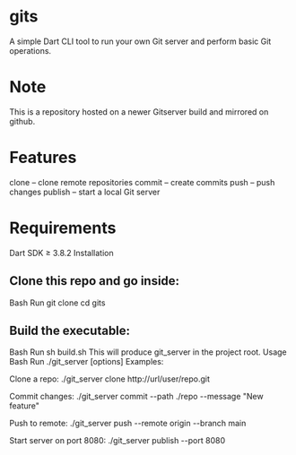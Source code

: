 # gits
A simple Dart CLI tool to run your own Git server and perform basic Git operations.

# Note
This is a repository hosted on a newer Gitserver build and mirrored on github.

# Features
clone – clone remote repositories
commit – create commits
push – push changes
publish – start a local Git server

# Requirements
Dart SDK ≥ 3.8.2
Installation
## Clone this repo and go inside:
Bash
Run
git clone <your-repo-URL>
cd gits
## Build the executable:
Bash
Run
sh build.sh
This will produce git_server in the project root.
Usage
Bash
Run
./git_server <command> [options]
Examples:

Clone a repo:
./git_server clone http://url/user/repo.git

Commit changes:
./git_server commit --path ./repo --message "New feature"

Push to remote:
./git_server push --remote origin --branch main

Start server on port 8080:
./git_server publish --port 8080
